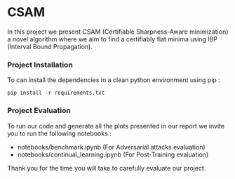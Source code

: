 # CSAM 

In this project we present CSAM (Certifiable Sharpness-Aware minimization) a novel algorithm 
where we aim to find a certifiably flat minima using IBP (Interval Bound Propagation). 

### Project Installation

To can install the dependencies in a clean python environment using pip : 
```
pip install -r requirements.txt 
```

### Project Evaluation
To run our code and generate all the plots presented in our report we invite you to
run the following notebooks : 
- notebooks/benchmark.ipynb (For Adversarial attacks evaluation)
- notebooks/continual_learning.ipynb (For Post-Training evaluation)

Thank you for the time you will take to carefully evaluate our project.
